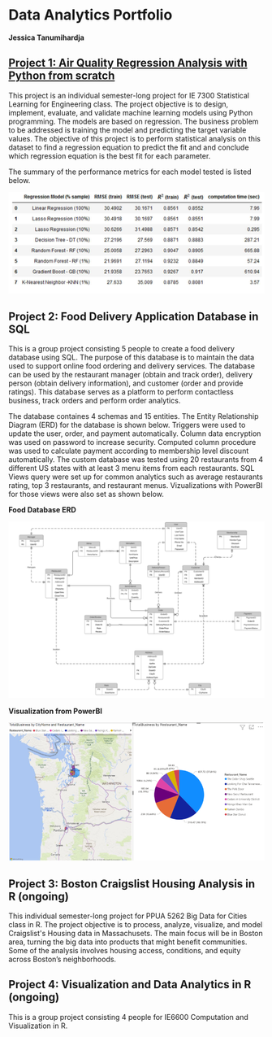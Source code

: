 # Data Analytics Portfolio

**Jessica Tanumihardja**


## [Project 1: Air Quality Regression Analysis with Python from scratch](https://github.com/jtanumihardja/ML-IE7300)

This project is an individual semester-long project for IE 7300 Statistical Learning for Engineering class. The project objective is to design, implement, evaluate, and validate machine learning models using Python programming. The models are based on regression. The business problem to be addressed is training the model and predicting the target variable values. The objective of this project is to perform statistical analysis on this dataset to find a regression equation to predict the fit and and conclude which regression equation is the best fit for each parameter.

The summary of the performance metrics for each model tested is listed below.

![](/images/AirQualityRegressionResultSummary.png)


## Project 2: Food Delivery Application Database in SQL  

This is a group project consisting 5 people to create a food delivery database using SQL. The purpose of this database is to maintain the data used to support online food ordering and delivery services. The database can be used by the restaurant manager (obtain and track order), delivery person (obtain delivery information), and customer (order and provide ratings). This database serves as a platform to perform contactless business, track orders and perform order analytics. 

The database containes 4 schemas and 15 entities. The Entity Relationship Diagram (ERD) for the database is shown below. Triggers were used to update the user, order, and payment automatically. Column data encryption was used on password to increase security. Computed column procedure was used to calculate payment according to membership level discount automatically. The custom database was tested using 20 restaurants from 4 different US states with at least 3 menu items from each restaurants. SQL Views query were set up for common analytics such as average restaurants rating, top 3 restaurants, and restaurant menus. Vizualizations with PowerBI for those views were also set as shown below. 

**Food Database ERD**

![](/images/FoodDatabase_ERD.png)


**Visualization from PowerBI**

![](/images/FoodDatabase_2.png) 


## Project 3: Boston Craigslist Housing Analysis in R (ongoing)

This individual semester-long project for PPUA 5262 Big Data for Cities class in R. The project objective is to process, analyze, visualize, and model Craigslist's Housing data in Massachusets. The main focus will be in Boston area, turning the big data into products that might benefit communities. Some of the analysis involves housing access, conditions, and equity across Boston’s neighborhoods.


## Project 4: Visualization and Data Analytics in R (ongoing)

This is a group project consisting 4 people for IE6600 Computation and Visualization in R. 
